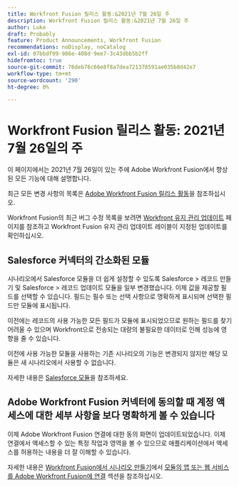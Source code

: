 ```yaml
---
title: Workfront Fusion 릴리스 활동:&2021년 7월 26일 주
description: Workfront Fusion 릴리스 활동:&2021년 7월 26일 주
author: Luke
draft: Probably
feature: Product Announcements, Workfront Fusion
recommendations: noDisplay, noCatalog
exl-id: 07bbdf99-986e-408d-9ee7-3c43dbb5b2ff
hidefromtoc: true
source-git-commit: 76deb76c66e8f8a7dea721378591ae035b8d42e7
workflow-type: tm+mt
source-wordcount: '290'
ht-degree: 0%

---
```


# Workfront Fusion 릴리스 활동: 2021년 7월 26일의 주

이 페이지에서는 2021년 7월 26일이 있는 주에 Adobe Workfront Fusion에서 향상된 모든 기능에 대해 설명합니다.

최근 모든 변경 사항의 목록은 [Adobe Workfront Fusion 릴리스 활동](../../../product-announcements/product-releases/fusion-release-activity/fusion-release-activity.md)을 참조하십시오.

Workfront Fusion의 최근 버그 수정 목록을 보려면 [Workfront 유지 관리 업데이트](https://experienceleague.adobe.com/docs/workfront-known-issues/releases/current-updates.html) 페이지를 참조하고 Workfront Fusion 유지 관리 업데이트 레이블이 지정된 업데이트를 확인하십시오.

## Salesforce 커넥터의 간소화된 모듈

시나리오에서 Salesforce 모듈을 더 쉽게 설정할 수 있도록 Salesforce > 레코드 만들기 및 Salesforce > 레코드 업데이트 모듈을 일부 변경했습니다. 이제 값을 제공할 필드를 선택할 수 있습니다. 필드는 필수 또는 선택 사항으로 명확하게 표시되며 선택한 필드만 모듈에 표시됩니다.

이전에는 레코드의 사용 가능한 모든 필드가 모듈에 표시되었으므로 원하는 필드를 찾기 어려울 수 있으며 Workfront으로 전송되는 대량의 불필요한 데이터로 인해 성능에 영향을 줄 수 있습니다.

이전에 사용 가능한 모듈을 사용하는 기존 시나리오의 기능은 변경되지 않지만 해당 모듈은 새 시나리오에서 사용할 수 없습니다.

자세한 내용은 [Salesforce 모듈](../../../workfront-fusion/apps-and-their-modules/salesforce-modules.md)을 참조하세요.

## Adobe Workfront Fusion 커넥터에 동의할 때 계정 액세스에 대한 세부 사항을 보다 명확하게 볼 수 있습니다

이제 Adobe Workfront Fusion 연결에 대한 동의 화면이 업데이트되었습니다. 이제 연결에서 액세스할 수 있는 특정 작업과 영역을 볼 수 있으므로 애플리케이션에서 액세스를 허용하는 내용을 더 잘 이해할 수 있습니다.

자세한 내용은 [Workfront Fusion에서 시나리오 만들기](../../../workfront-fusion/scenarios/create-a-scenario.md)에서 [모듈의 앱 또는 웹 서비스를 Adobe Workfront Fusion에 연결](../../../workfront-fusion/scenarios/create-a-scenario.md#connect) 섹션을 참조하십시오.


